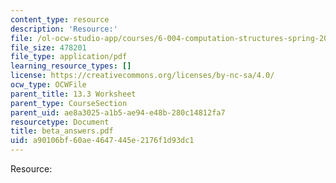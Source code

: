 ```yaml
---
content_type: resource
description: 'Resource:'
file: /ol-ocw-studio-app/courses/6-004-computation-structures-spring-2017/a90106bf60ae4647445e2176f1d93dc1_beta_answers.pdf
file_size: 478201
file_type: application/pdf
learning_resource_types: []
license: https://creativecommons.org/licenses/by-nc-sa/4.0/
ocw_type: OCWFile
parent_title: 13.3 Worksheet
parent_type: CourseSection
parent_uid: ae8a3025-a1b5-ae94-e48b-280c14812fa7
resourcetype: Document
title: beta_answers.pdf
uid: a90106bf-60ae-4647-445e-2176f1d93dc1
---
```

Resource: